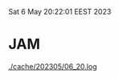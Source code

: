 Sat  6 May 20:22:01 EEST 2023
# JAM
<a href='./cache/202305/06_20.log'>./cache/202305/06_20.log</a>
